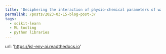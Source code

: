 ```yaml
---
title: 'Deciphering the interaction of physio-chemical parameters of water with ARGs'
permalink: /posts/2023-03-15-blog-post-3/
tags:
  - scikit-learn
  - ML tooling
  - python libraries
---
```


url: 'https://isl-env-ai.readthedocs.io'
